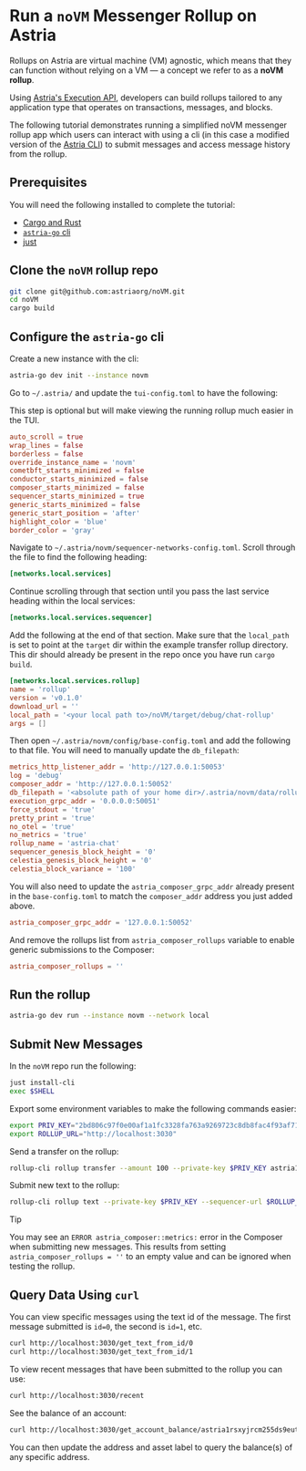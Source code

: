 # Run a `noVM` Messenger Rollup on Astria

Rollups on Astria are virtual machine (VM) agnostic, which means that they can
function without relying on a VM — a concept we refer to as a **noVM rollup**.

Using [Astria's Execution API](../developer/apis.md#execution-apis), developers
can build rollups tailored to any application type that operates on
transactions, messages, and blocks.

The following tutorial demonstrates running a simplified noVM messenger rollup
app which users can interact with using a cli (in this case a modified version
of the [Astria CLI](../developer/astria-cli/astria-cli-installation.md)) to
submit messages and access message history from the rollup.

## Prerequisites

You will need the following installed to complete the tutorial:

- [Cargo and Rust](https://www.rust-lang.org/tools/install)
- [`astria-go`
  cli](https://docs.astria.org/developer/astria-go/astria-go-installation)
- [just](https://github.com/casey/just)

## Clone the `noVM` rollup repo

```bash
git clone git@github.com:astriaorg/noVM.git
cd noVM
cargo build
```

## Configure the `astria-go` cli

Create a new instance with the cli:

```bash
astria-go dev init --instance novm
```

Go to `~/.astria/` and update the `tui-config.toml` to have the following:

This step is optional but will make viewing the running rollup much easier in
the TUI.

```toml
auto_scroll = true
wrap_lines = false
borderless = false
override_instance_name = 'novm'
cometbft_starts_minimized = false
conductor_starts_minimized = false
composer_starts_minimized = false
sequencer_starts_minimized = true
generic_starts_minimized = false
generic_start_position = 'after'
highlight_color = 'blue'
border_color = 'gray'
```

Navigate to `~/.astria/novm/sequencer-networks-config.toml`. Scroll through the
file to find the following heading:

```toml
[networks.local.services]
```

Continue scrolling through that section until you pass the last service heading
within the local services:

```toml
[networks.local.services.sequencer]
```

Add the following at the end of that section. Make sure that the `local_path` is
set to point at the `target` dir within the example transfer rollup directory.
This dir should already be present in the repo once you have run `cargo build`.

```toml {5}
[networks.local.services.rollup]
name = 'rollup'
version = 'v0.1.0'
download_url = ''
local_path = '<your local path to>/noVM/target/debug/chat-rollup'
args = []
```

Then open `~/.astria/novm/config/base-config.toml` and add the following to that
file. You will need to manually update the `db_filepath`:

```toml {4}
metrics_http_listener_addr = 'http://127.0.0.1:50053'
log = 'debug'
composer_addr = 'http://127.0.0.1:50052'
db_filepath = '<absolute path of your home dir>/.astria/novm/data/rollup_data'
execution_grpc_addr = '0.0.0.0:50051'
force_stdout = 'true'
pretty_print = 'true'
no_otel = 'true'
no_metrics = 'true'
rollup_name = 'astria-chat'
sequencer_genesis_block_height = '0'
celestia_genesis_block_height = '0'
celestia_block_variance = '100'
```

You will also need to update the `astria_composer_grpc_addr` already present in
the `base-config.toml` to match the `composer_addr` address you just added
above.

```toml
astria_composer_grpc_addr = '127.0.0.1:50052'
```

And remove the rollups list from `astria_composer_rollups` variable to enable
generic submissions to the Composer:

```toml
astria_composer_rollups = ''
```

## Run the rollup

```bash
astria-go dev run --instance novm --network local
```

## Submit New Messages

In the `noVM` repo run the following:

```bash
just install-cli
exec $SHELL
```

Export some environment variables to make the following commands easier:

```bash
export PRIV_KEY="2bd806c97f0e00af1a1fc3328fa763a9269723c8db8fac4f93af71db186d6e90"
export ROLLUP_URL="http://localhost:3030"
```

Send a transfer on the rollup:

```bash
rollup-cli rollup transfer --amount 100 --private-key $PRIV_KEY astria1yf56efahcq786pe5t7paknat40g6q4tsvqtql2
```

Submit new text to the rollup:

```bash
rollup-cli rollup text --private-key $PRIV_KEY --sequencer-url $ROLLUP_URL "a new message" "username"
```

> [!TIP]
> You may see an `ERROR astria_composer::metrics:` error in the Composer when
> submitting new messages. This results from setting `astria_composer_rollups =
> ''` to an empty value and can be ignored when testing the rollup.

## Query Data Using `curl`

You can view specific messages using the text id of the message. The first
message submitted is `id=0`, the second is `id=1`, etc.

```bash
curl http://localhost:3030/get_text_from_id/0
curl http://localhost:3030/get_text_from_id/1
```

To view recent messages that have been submitted to the rollup you can use:

```bash
curl http://localhost:3030/recent
```

See the balance of an account:

```bash
curl http://localhost:3030/get_account_balance/astria1rsxyjrcm255ds9euthjx6yc3vrjt9sxrm9cfgm/nria
```

You can then update the address and asset label to query the balance(s) of any
specific address.
